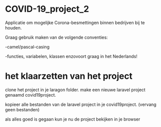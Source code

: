 # COVID-19_project_2
Applicatie om mogelijke Corona-besmettingen binnen bedrijven bij te houden.

Graag gebruik maken van de volgende conventies: 

-camel/pascal-casing

-functies, variabelen, klassen enzovoort graag in het Nederlands!

# het klaarzetten van het project

clone het project in je laragon folder.
make een nieuwe laravel project genaamd covid19project.

kopieer alle bestanden van de laravel project in je covid19project. (vervang geen bestanden)

als alles goed is gegaan kun je nu de project bekijken in je browser
